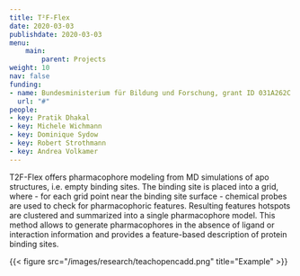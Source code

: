 ```yaml
---
title: T²F-Flex
date: 2020-03-03
publishdate: 2020-03-03
menu:
    main:
        parent: Projects
weight: 10
nav: false
funding:
- name: Bundesministerium für Bildung und Forschung, grant ID 031A262C
  url: "#"
people:
- key: Pratik Dhakal
- key: Michele Wichmann
- key: Dominique Sydow
- key: Robert Strothmann
- key: Andrea Volkamer
---
```


T2F-Flex offers pharmacophore modeling from MD simulations of apo structures, i.e. empty binding sites.
The binding site is placed into a grid, where - for each grid point near the binding site surface -
chemical probes are used to check for pharmacophoric features. Resulting features hotspots are clustered and
summarized into a single pharmacophore model. This method allows to generate pharmacophores in the absence of ligand
or interaction information and provides a feature-based description of protein binding sites.

{{< figure src="/images/research/teachopencadd.png" title="Example" >}}
